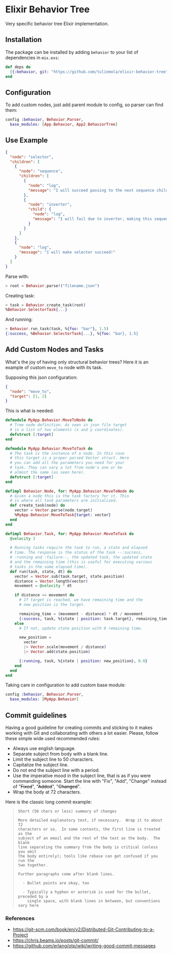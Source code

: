# Elixir Behavior Tree

Very specific behavior tree Elixir implementation.

## Installation

The package can be installed by adding `behavior` to your list of dependencies in
`mix.exs`:

```elixir
def deps do
  [{:behavior, git: "https://github.com/tulinmola/elixir-behavior-tree"}]
end
```

## Configuration

To add custom nodes, just add parent module to config, so parser can find them:

```elixir
config :behavior, Behavior.Parser,
  base_modules: [App.Behavior, App2.BehaviorTree]
```

## Use Example

```json
{
  "node": "selector",
  "children": [
    {
      "node": "sequence",
      "children": [
        {
          "node": "log",
          "message": "I will succeed passing to the next sequence children"
        },
        {
          "node": "inverter",
          "child": {
            "node": "log",
            "message": "I will fail due to inverter, making this sequence fail"
          }
        }
      ]
    },
    {
      "node": "log",
      "message": "I will make selector succeed!"
    }
  ]
}
```

Parse with:

```elixir
> root = Behavior.parse!("filename.json")
```

Creating task:

```elixir
> task = Behavior.create_task(root)
%Behavior.SelectorTask{...}
```

And running:

```elixir
> Behavior.run_task(task, %{foo: "bar"}, 1.5)
{:success, %Behavior.SelectorTask{...}, %{foo: "bar}, 1.5}
```

## Add Custom Nodes and Tasks

What's the joy of having only structural behavior trees? Here it is
an example of custom `move_to` node with its task.

Supposing this json configuration:

```json
{
  "node": "move_to",
  "target": [1, 2]
}
```

This is what is needed:

```elixir
defmodule MyApp.Behavior.MoveToNode do
  # Tree node definition. As seen in json file target
  # is a list of two elements (x and y coordinates).
  defstruct [:target]
end

defmodule MyApp.Behavior.MoveToTask do
  # The task is the instance of a node. In this case
  # this target is a proper parsed Vector struct. Here
  # you can add all the parameters you need for your
  # task. They can vary a lot from node's one or be
  # almost the same (as seen here).
  defstruct [:target]
end

defimpl Behavior.Node, for: MyApp.Behavior.MoveToNode do
  # Given a node this is the task factory for it. This
  # is where all task parameters are initialized.
  def create_task(node) do
    vector = Vector.parse(node.target)
    %MyApp.Behavior.MoveToTask{target: vector}
  end
end

defimpl Behavior.Task, for: MyApp.Behavior.MoveToTask do
  @velocity 3

  # Running tasks require the task to run, a state and elapsed
  # time. The response is the status of the task --:success,
  # :running and :failure--, the updated task, the updated state
  # and the remaining time (this is useful for executing various
  # tasks in the same elapsed time).
  def run(task, state, dt) do
    vector = Vector.sub(task.target, state.position)
    distance = Vector.length(vector)
    movement = @velocity * dt

    if distance <= movement do
      # If target is reached, we have remaining time and the
      # new position is the target.

      remaining_time = (movement - distance) * dt / movement
      {:success, task, %{state | position: task.target}, remaining_time}
    else
      # If not, update state position with 0 remaining time.

      new_position =
        vector
        |> Vector.scale(movement / distance)
        |> Vector.add(state.position)

      {:running, task, %{state | position: new_position}, 0.0}
    end
  end
end
```

Taking care in configuration to add custom base module:

```elixir
config :behavior, Behavior.Parser,
  base_modules: [MyApp.Behavior]
```

## Commit guidelines

Having a good guideline for creating commits and sticking to it makes working
with Git and collaborating with others a lot easier. Please, follow these simple
wide used recommended rules:

- Always use english language.
- Separate subject from body with a blank line.
- Limit the subject line to 50 characters.
- Capitalize the subject line.
- Do not end the subject line with a period.
- Use the imperative mood in the subject line, that is as if you were
commanding someone. Start the line with "Fix", "Add", "Change" instead
of "~~Fixed~~", "~~Added~~", "~~Changed~~".
- Wrap the body at 72 characters.

Here is the classic long commit example:

> ```
> Short (50 chars or less) summary of changes
>
> More detailed explanatory text, if necessary.  Wrap it to about 72
> characters or so.  In some contexts, the first line is treated as the
> subject of an email and the rest of the text as the body.  The blank
> line separating the summary from the body is critical (unless you omit
> the body entirely); tools like rebase can get confused if you run the
> two together.
>
> Further paragraphs come after blank lines.
>
>   - Bullet points are okay, too
>
>   - Typically a hyphen or asterisk is used for the bullet, preceded by a
>     single space, with blank lines in between, but conventions vary here
> ```

### References

* https://git-scm.com/book/en/v2/Distributed-Git-Contributing-to-a-Project
* https://chris.beams.io/posts/git-commit/
* https://github.com/erlang/otp/wiki/writing-good-commit-messages
